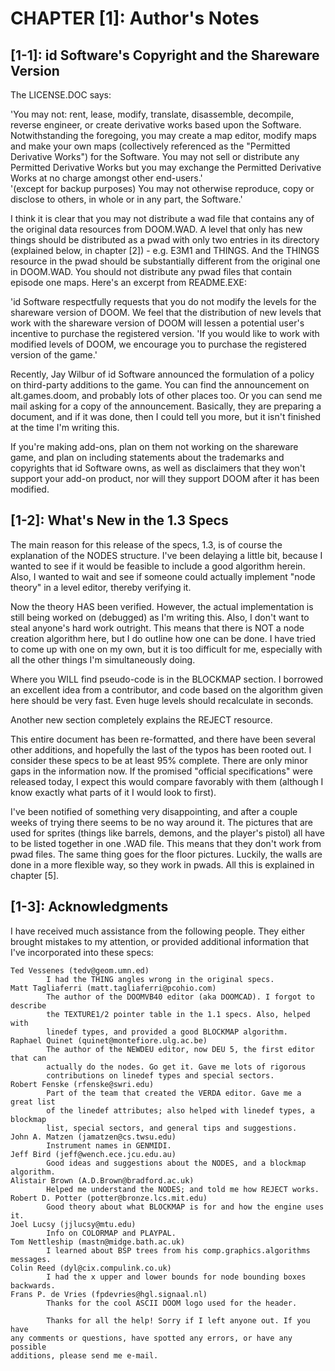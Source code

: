 # CHAPTER [1]: Author's Notes
## [1-1]: id Software's Copyright and the Shareware Version
The LICENSE.DOC says:

'You may not: rent, lease, modify, translate, disassemble, decompile,
reverse engineer, or create derivative works based upon the Software.
Notwithstanding the foregoing, you may create a map editor, modify
maps and make your own maps (collectively referenced as the "Permitted
Derivative Works") for the Software. You may not sell or distribute
any Permitted Derivative Works but you may exchange the Permitted
Derivative Works at no charge amongst other end-users.'<br />
'(except for backup purposes) You may not otherwise reproduce, copy or
disclose to others, in whole or in any part, the Software.'

I think it is clear that you may not distribute a wad file that contains any of the original data resources from DOOM.WAD. A level that only has new things should be distributed as a pwad with only two entries in its directory (explained below, in chapter [2]) - e.g. E3M1 and THINGS. And the THINGS resource in the pwad should be substantially different from the original one in DOOM.WAD. You should not distribute any pwad files that contain episode one maps. Here's an excerpt from README.EXE:

'id Software respectfully requests that you do not modify the levels
for the shareware version of DOOM. We feel that the distribution of
new levels that work with the shareware version of DOOM will lessen a
potential user's incentive to purchase the registered version.
'If you would like to work with modified levels of DOOM, we encourage
you to purchase the registered version of the game.'

Recently, Jay Wilbur of id Software announced the formulation of a policy on third-party additions to the game. You can find the announcement on alt.games.doom, and probably lots of other places too. Or you can send me mail asking for a copy of the announcement. Basically, they are preparing a document, and if it was done, then I could tell you more, but it isn't finished at the time I'm writing this.

If you're making add-ons, plan on them not working on the shareware game, and plan on including statements about the trademarks and copyrights that id Software owns, as well as disclaimers that they won't support your add-on product, nor will they support DOOM after it has been modified.

## [1-2]: What's New in the 1.3 Specs
The main reason for this release of the specs, 1.3, is of course the explanation of the NODES structure. I've been delaying a little bit, because I wanted to see if it would be feasible to include a good algorithm herein. Also, I wanted to wait and see if someone could actually implement "node theory" in a level editor, thereby verifying it.

Now the theory HAS been verified. However, the actual implementation is still being worked on (debugged) as I'm writing this. Also, I don't want to steal anyone's hard work outright. This means that there is NOT a node creation algorithm here, but I do outline how one can be done. I have tried to come up with one on my own, but it is too difficult for me, especially with all the other things I'm simultaneously doing.

Where you WILL find pseudo-code is in the BLOCKMAP section. I borrowed an excellent idea from a contributor, and code based on the algorithm given here should be very fast. Even huge levels should recalculate in seconds.

Another new section completely explains the REJECT resource.

This entire document has been re-formatted, and there have been several other additions, and hopefully the last of the typos has been rooted out. I consider these specs to be at least 95% complete. There are only minor gaps in the information now. If the promised "official specifications" were released today, I expect this would compare favorably with them (although I know exactly what parts of it I would look to first).

I've been notified of something very disappointing, and after a couple weeks of trying there seems to be no way around it. The pictures that are used for sprites (things like barrels, demons, and the player's pistol) all have to be listed together in one .WAD file. This means that they don't work from pwad files. The same thing goes for the floor pictures. Luckily, the walls are done in a more flexible way, so they work in pwads. All this is explained in chapter [5].

## [1-3]: Acknowledgments
I have received much assistance from the following people. They either brought mistakes to my attention, or provided additional information that I've incorporated into these specs:

```
Ted Vessenes (tedv@geom.umn.ed)
        I had the THING angles wrong in the original specs.
Matt Tagliaferri (matt.tagliaferri@pcohio.com)
        The author of the DOOMVB40 editor (aka DOOMCAD). I forgot to describe
        the TEXTURE1/2 pointer table in the 1.1 specs. Also, helped with
        linedef types, and provided a good BLOCKMAP algorithm.
Raphael Quinet (quinet@montefiore.ulg.ac.be)
        The author of the NEWDEU editor, now DEU 5, the first editor that can
        actually do the nodes. Go get it. Gave me lots of rigorous
        contributions on linedef types and special sectors.
Robert Fenske (rfenske@swri.edu)
        Part of the team that created the VERDA editor. Gave me a great list
        of the linedef attributes; also helped with linedef types, a blockmap
        list, special sectors, and general tips and suggestions.
John A. Matzen (jamatzen@cs.twsu.edu)
        Instrument names in GENMIDI.
Jeff Bird (jeff@wench.ece.jcu.edu.au)
        Good ideas and suggestions about the NODES, and a blockmap algorithm.
Alistair Brown (A.D.Brown@bradford.ac.uk)
        Helped me understand the NODES; and told me how REJECT works.
Robert D. Potter (potter@bronze.lcs.mit.edu)
        Good theory about what BLOCKMAP is for and how the engine uses it.
Joel Lucsy (jjlucsy@mtu.edu)
        Info on COLORMAP and PLAYPAL.
Tom Nettleship (mastn@midge.bath.ac.uk)
        I learned about BSP trees from his comp.graphics.algorithms messages.
Colin Reed (dyl@cix.compulink.co.uk)
        I had the x upper and lower bounds for node bounding boxes backwards.
Frans P. de Vries (fpdevries@hgl.signaal.nl)
        Thanks for the cool ASCII DOOM logo used for the header.

        Thanks for all the help! Sorry if I left anyone out. If you have
any comments or questions, have spotted any errors, or have any possible
additions, please send me e-mail.
```
